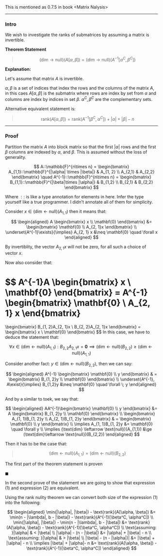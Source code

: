 This is mentioned as 0.7.5 in book \<Matrix Nalysis\>


---
### **Intro**

We wish to investigate the ranks of submatrices by assuming a matrix is invertible. 

**Theorem Statement**

> $$
> (\text{dim} \rightarrow \text{null})(A[\alpha, \beta]) =(\text{dim} \rightarrow \text{null})(A^{-1}[\alpha^C,  \beta^C])\tag{1}
> $$

**Explanation:** 

Let's assume that matrix $A$ is invertible. 

$\alpha, \beta$ is a set of indices that index the rows and the columns of the matrix $A$, in this caes $A[\alpha, \beta]$ is the submatrix where rows are index by set from $\alpha$ and columns are index by indices in set $\beta$. $\alpha^C, \beta^C$ are the complementary sets. 

Alternative equivalent statement is: 

> $$
> \text{rank}(A[\alpha, \beta]) = \text{rank}(A^{-1}[\beta^C, \alpha^C]) + |\alpha| + |\beta| - n \tag{2}
> $$


---
### **Proof**

Partition the matrix $A$ into block matrix so that the first $|\alpha|$ rows and the first $\beta$ columns are indexed by $\alpha$, and $\beta$. This is assumed without the loss of generality. 

$$
A::\mathbb{F}^{n\times n} = 
\begin{bmatrix}
    A_{1,1}::\mathbb{F}^{|\alpha| \times |\beta|} & A_{1, 2}
    \\
    A_{2,1} & A_{2,2} 
\end{bmatrix}
\quad 
A^{-1}::\mathbb{F}^{n\times n} = 
\begin{bmatrix}
    B_{1,1}::\mathbb{F}^{|\beta|\times |\alpha|} & B_{1,2}
    \\
    B_{2,1} & B_{2,2}
\end{bmatrix}
$$
 
Where $::$ is like a type annotation for elements in here. Infer the type yourself like a true programmer. I didn't annotate all of them for simplicity. 

Consider $x \in (\text{dim}\leftarrow \text{null})(A_{1,1})$ then it means that: 

$$
\begin{aligned}
    A 
    \begin{bmatrix}
        x \\ \mathbf{0}
    \end{bmatrix}
    &= 
    \begin{bmatrix}
        \mathbf{0} \\ A_{2, 1}x
    \end{bmatrix}
    \\
    \underset{A^{-1}\exists}{\implies} 
    A_{2, 1} x &\neq \mathbf{0} \quad \forall x
\end{aligned}
$$

By invertiblity, the vector $A_{2, 1}x$ will not be zero, for all such a choice of vector $x$. 

Now also consider that: 

$$
A^{-1}A \begin{bmatrix}
    x \\ \mathbf{0}
\end{bmatrix}
= A^{-1} 
\begin{bmatrix}
    \mathbf{0}
    \\
    A_{2, 1} x
\end{bmatrix}
=
\begin{bmatrix}
    B_{1, 2}A_{2, 1}x
    \\
    B_{2, 2}A_{2, 1}x
\end{bmatrix} = 
\begin{bmatrix}
    x \\ \mathbf{0}
\end{bmatrix}
$$
In this case, we have to deduce the statement that: 

$$
\forall x \in (\text{dim} \leftarrow \text{null})(A_{1, 1})
: 
B_{2, 2}A_{2, 1}x = \mathbf{0} \implies (\text{dim}\leftarrow \text{null})(B_{2,2})\ge (\text{dim}\leftarrow \text{null})(A_{1,1})
$$

Consider another fact: $y\in (\text{dim}\leftarrow \text{null})(B_{2,2})$, then we can say: 

$$
\begin{aligned}
    A^{-1} \begin{bmatrix}
        \mathbf{0} \\ y
    \end{bmatrix}
    & = 
    \begin{bmatrix}
        B_{1, 2}y \\ 
        \mathbf{0}
    \end{bmatrix}
    \\
    \underset{A^{-1}, A\exist}{\implies} 
    B_{1,2}y &\neq \mathbf{0} \quad \forall \; y
\end{aligned}
$$

And by a similar to toek, we say that: 

$$
\begin{aligned}
    AA^{-1}\begin{bmatrix}
        \mathbf{0} \\ y 
    \end{bmatrix}
    &= 
    A
    \begin{bmatrix}
        B_{1, 2}y \\ 
        \mathbf{0}
    \end{bmatrix}
    \\
    \begin{bmatrix}
        A_{1, 1}B_{1, 2}y
        \\
        A_{2, 1}B_{1, 2}y
    \end{bmatrix}
    & = 
    \begin{bmatrix}
        \mathbf{0}
        \\
        y
    \end{bmatrix}
    \\
    \implies 
    A_{1, 1}B_{1, 2}y &= \mathbf{0} \quad \forall y
    \\
    \implies 
    (\text{dim} \leftarrow \text{null})(A_{1,1}) 
    &\ge 
    (\text{dim}\leftarrow \text{null})(B_{2,2})
\end{aligned}
$$

Then it has to be the case that: 

> $$
> (\text{dim}\leftarrow\text{null})(A_{1,1}) = (\text{dim}\leftarrow\text{null})(B_{2,2})
> $$

The first part of the theorem statement is proven

$\blacksquare$


In the second prove of the statement we are going to show that expression (1) and expression (2) are equivalent. 

Using the rank nulity theorem we can convert both size of the expression (1) into the following: 

$$
\begin{aligned}
    \min(|\alpha|, |\beta|)  - \text{rank}(A[\alpha, \beta]) &= 
    \min(n - |\lambda|, b - |\beta|) - \text{rank}(A^{-1}[\beta^C, \alpha^C])
    \\
    \min(|\alpha|, |\beta|) - \min(n - |\lambda|, b - |\beta|) &= 
    \text{rank}(A[\alpha, \beta]) - \text{rank}(A^{-1}[\beta^C, \alpha^C])
    \\
    \text{assuming: }|\alpha| & < |\beta| 
    \\
    |\alpha| - (n - |\beta|) &= |\alpha| + |\beta| - n
    \\
    \text{assuming: }|\alpha| & > |\beta| 
    \\
    |\beta| - (n - |\alpha|)| &= |\beta| + |\alpha| - n
    \\
    \implies 
    |\beta| + |\alpha|- n &= \text{rank}(A[\alpha, \beta]) - \text{rank}(A^{-1}[\beta^C, \alpha^C])
\end{aligned}
$$


